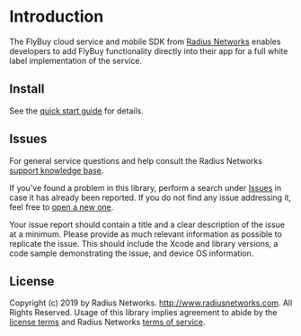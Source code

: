 # Introduction

The FlyBuy cloud service and mobile SDK from [Radius
Networks][1] enables developers to add FlyBuy functionality directly into their app for a full white label implementation of the service.

## Install

See the [quick start guide](quickstart.md) for details.

## Issues

For general service questions and help consult the Radius Networks [support knowledge base][2].

If you've found a problem in this library, perform a search under [Issues][3] in case it has already been reported. If you do not find any issue addressing it, feel free to [open a new one][3].

Your issue report should contain a title and a clear description of the issue
at a minimum. Please provide as much relevant information as possible to
replicate the issue. This should include the Xcode and library versions, a code
sample demonstrating the issue, and device OS information.

## License

Copyright (c) 2019 by Radius Networks. http://www.radiusnetworks.com. All Rights Reserved. Usage of this library implies agreement to abide by the [license
terms](https://github.com/RadiusNetworks/flybuy-ios/blob/master/LICENSE) and Radius Networks [terms of service][4].

[1]: http://www.radiusnetworks.com/
[2]: https://radiusnetworks.zendesk.com/
[3]: https://github.com/RadiusNetworks/flybuy-ios/issues/new
[4]: http://www.radiusnetworks.com/terms_of_service.html
